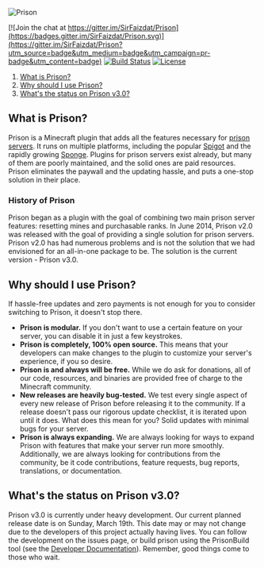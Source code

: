 ![Prison](https://static.mc-prison.tech/assets/images/banner.png)

[![Join the chat at https://gitter.im/SirFaizdat/Prison](https://badges.gitter.im/SirFaizdat/Prison.svg)](https://gitter.im/SirFaizdat/Prison?utm_source=badge&utm_medium=badge&utm_campaign=pr-badge&utm_content=badge)
[![Build Status](https://dmp9software.co.uk/jenkins/job/Prison/job/Prison/badge/icon)](https://dmp9software.co.uk/jenkins/job/Prison)
[![License](https://img.shields.io/badge/license-GPL%20License%20v3-blue.svg)](LICENSE.md)

1. [What is Prison?](#what-is-prison)
2. [Why should I use Prison?](#why-should-i-use-prison)
3. [What's the status on Prison v3.0?](#whats-the-status-on-prison-v30)

## What is Prison?

Prison is a Minecraft plugin that adds all the features necessary for [prison servers](https://woodycraft.net/threads/what-is-a-prison-server-a-general-explanation.21161/). It runs on multiple platforms, including the popular [Spigot](http://spigotmc.org) and the rapidly growing [Sponge](http://spongepowered.org). Plugins for prison servers exist already, but many of them are poorly maintained, and the solid ones are paid resources. Prison eliminates the paywall and the updating hassle, and puts a one-stop solution in their place.

### History of Prison

Prison began as a plugin with the goal of combining two main prison server features: resetting mines and purchasable ranks. In June 2014, Prison v2.0 was released with the goal of providing a single solution for prison servers. Prison v2.0 has had numerous problems and is not the solution that we had envisioned for an all-in-one package to be. The solution is the current version - Prison v3.0.

## Why should I use Prison?

If hassle-free updates and zero payments is not enough for you to consider switching to Prison, it doesn't stop there.

* **Prison is modular.** If you don't want to use a certain feature on your server, you can disable it in just a few keystrokes.
* **Prison is completely, 100% open source.** This means that your developers can make changes to the plugin to customize your server's experience, if you so desire.
* **Prison is and always will be free.** While we do ask for donations, all of our code, resources, and binaries are provided free of charge to the Minecraft community.
* **New releases are heavily bug-tested.** We test every single aspect of every new release of Prison before releasing it to the community. If a release doesn't pass our rigorous update checklist, it is iterated upon until it does. What does this mean for you? Solid updates with minimal bugs for your server.
* **Prison is always expanding.** We are always looking for ways to expand Prison with features that make your server run more smoothly. Additionally, we are always looking for contributions from the community, be it code contributions, feature requests, bug reports, translations, or documentation.

## What's the status on Prison v3.0?

Prison v3.0 is currently under heavy development. Our current planned release date is on Sunday, March 19th. This date may or may not change due to the developers of this project actually having lives. You can follow the development on the issues page, or build prison using the PrisonBuild tool (see the [Developer Documentation](https://github.com/MC-Prison/Prison/wiki/Developer%20Documentation)). Remember, good things come to those who wait. 
